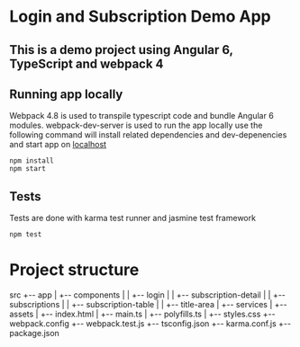 # Login and Subscription Demo App
## This is a demo project using Angular 6, TypeScript and webpack 4

## Running app locally
Webpack 4.8 is used to transpile typescript code and bundle Angular 6 modules. 
webpack-dev-server is used to run the app locally
use the following command will install related dependencies and dev-depenencies and start app on [localhost](http://localhost:8080)
```
npm install 
npm start
```

## Tests 
Tests are done with karma test runner and jasmine test framework
```
npm test
```

# Project structure

src
+-- app
|   +-- components
|   |   +-- login
|   |   +-- subscription-detail
|   |   +-- subscriptions
|   |   +-- subscription-table
|   |   +-- title-area
|   +-- services
|   +-- assets
|   +-- index.html
|   +-- main.ts
|   +-- polyfills.ts
|   +-- styles.css
+-- webpack.config
+-- webpack.test.js
+-- tsconfig.json
+-- karma.conf.js
+-- package.json
